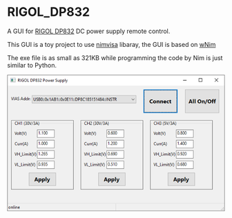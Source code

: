 # RIGOL_DP832
A GUI for [RIGOL DP832](https://www.rigolna.com/products/dc-power-loads/dp800/) DC power supply remote control.

This GUI is a toy project to use [nimvisa](https://github.com/leeooox/nimvisa) libaray, the GUI is based on [wNim](https://github.com/khchen/wNim/)

The exe file is as small as 321KB while programming the code by Nim is just similar to Python.

![GUI](doc/GUI.png)
